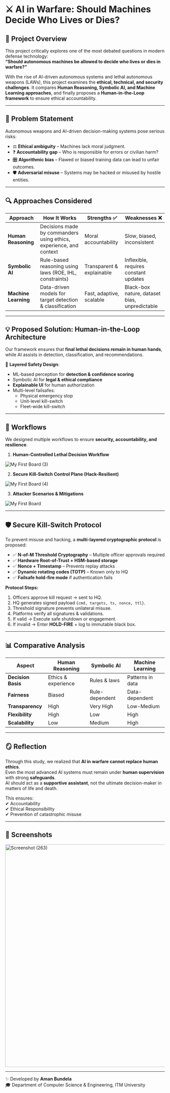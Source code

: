 # ⚔️ AI in Warfare: Should Machines Decide Who Lives or Dies?

## 📌 Project Overview  
This project critically explores one of the most debated questions in modern defense technology:  
**“Should autonomous machines be allowed to decide who lives or dies in warfare?”**

With the rise of AI-driven autonomous systems and lethal autonomous weapons (LAWs), this project examines the **ethical, technical, and security challenges**. It compares **Human Reasoning, Symbolic AI, and Machine Learning approaches**, and finally proposes a **Human-in-the-Loop framework** to ensure ethical accountability.  

---

## 🎯 Problem Statement  
Autonomous weapons and AI-driven decision-making systems pose serious risks:  

- ⚖️ **Ethical ambiguity** – Machines lack moral judgment.  
- ❓ **Accountability gap** – Who is responsible for errors or civilian harm?  
- 🎛️ **Algorithmic bias** – Flawed or biased training data can lead to unfair outcomes.  
- 🛡️ **Adversarial misuse** – Systems may be hacked or misused by hostile entities.  

---

## 🔍 Approaches Considered  

| Approach          | How It Works | Strengths ✅ | Weaknesses ❌ |
|-------------------|-------------|-------------|--------------|
| **Human Reasoning** | Decisions made by commanders using ethics, experience, and context | Moral accountability | Slow, biased, inconsistent |
| **Symbolic AI**   | Rule-based reasoning using laws (ROE, IHL, constraints) | Transparent & explainable | Inflexible, requires constant updates |
| **Machine Learning** | Data-driven models for target detection & classification | Fast, adaptive, scalable | Black-box nature, dataset bias, unpredictable |

---

## 💡 Proposed Solution: Human-in-the-Loop Architecture  

Our framework ensures that **final lethal decisions remain in human hands**, while AI assists in detection, classification, and recommendations.  

🔐 **Layered Safety Design**:  
- ML-based perception for **detection & confidence scoring**  
- Symbolic AI for **legal & ethical compliance**  
- **Explainable UI** for human authorization  
- Multi-level failsafes:  
  - Physical emergency stop  
  - Unit-level kill-switch  
  - Fleet-wide kill-switch  

---

## 🔄 Workflows  
We designed multiple workflows to ensure **security, accountability, and resilience**.  

1. **Human-Controlled Lethal Decision Workflow**  

![My First Board (3)](https://github.com/user-attachments/assets/1e78c284-8370-44f5-82bb-2229dc1d2748)

2. **Secure Kill-Switch Control Plane (Hack-Resilient)**
   
 ![My First Board (4)](https://github.com/user-attachments/assets/60c65984-0da0-4438-8020-eac510707e1d)

 
3. **Attacker Scenarios & Mitigations**
   
![My First Board](https://github.com/user-attachments/assets/8b1d4220-5849-4086-9973-5acbd1b7ef03)

---

## 🛡️ Secure Kill-Switch Protocol  

To prevent misuse and hacking, a **multi-layered cryptographic protocol** is proposed:  

- ✅ **N-of-M Threshold Cryptography** – Multiple officer approvals required  
- ✅ **Hardware Root-of-Trust + HSM-based storage**  
- ✅ **Nonce + Timestamp** – Prevents replay attacks  
- ✅ **Dynamic rotating codes (TOTP)** – Known only to HQ  
- ✅ **Failsafe hold-fire mode** if authentication fails  

**Protocol Steps:**  
1. Officers approve kill request → sent to HQ.  
2. HQ generates signed payload `{cmd, targets, ts, nonce, ttl}`.  
3. Threshold signature prevents unilateral misuse.  
4. Platforms verify all signatures & validations.  
5. If valid → Execute safe shutdown or engagement.  
6. If invalid → Enter **HOLD-FIRE** + log to immutable black box.  

---

## 📊 Comparative Analysis  

| Aspect          | Human Reasoning | Symbolic AI | Machine Learning |
|----------------|----------------|-------------|-----------------|
| **Decision Basis** | Ethics & experience | Rules & laws | Patterns in data |
| **Fairness** | Biased | Rule-dependent | Data-dependent |
| **Transparency** | High | Very High | Low-Medium |
| **Flexibility** | High | Low | High |
| **Scalability** | Low | Medium | High |

---

## 🪞 Reflection  
Through this study, we realized that **AI in warfare cannot replace human ethics**.  
Even the most advanced AI systems must remain under **human supervision** with strong **safeguards**.  
AI should act as a **supportive assistant**, not the ultimate decision-maker in matters of life and death.  

This ensures:  
✔ Accountability  
✔ Ethical Responsibility  
✔ Prevention of catastrophic misuse  

---

## 📸 Screenshots  
<img width="1366" height="704" alt="Screenshot (263)" src="https://github.com/user-attachments/assets/507cf722-6cf4-4f39-971d-a0376ee5e5f8" />

---

✨ Developed by **Aman Bundela**  
🎓 Department of Computer Science & Engineering, ITM University  
